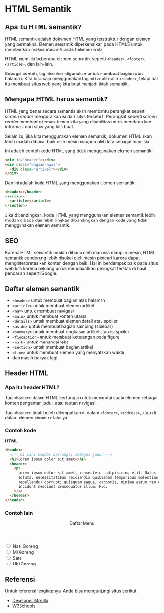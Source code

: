 # HTML Semantik

## Apa itu HTML semantik?

HTML semantik adalah dokumen HTML yang terstruktur dengan elemen yang bermakna. Elemen semantik diperkenalkan pada HTML5 untuk memberikan makna atau arti pada halaman web.

HTML memiliki beberapa elemen semantik seperti `<header>`, `<footer>`, `<article>`, dan lain-lain.

Sebagai contoh, tag `<header>` digunakan untuk membuat bagian atas halaman. Kita bisa saja menggunakan tag `<div>` alih-alih `<header>`, tetapi hal itu membuat situs web yang kita buat menjadi tidak semantik.

## Mengapa HTML harus semantik?

HTML yang benar secara semantis akan membantu perangkat seperti _screen reader_ menguraikan isi dari situs tersebut. Perangkat seperti _screen reader_ membantu teman-teman kita yang disabilitas untuk mendapatkan informasi dari situs yang kita buat.

Selain itu, jika kita menggunakan elemen semantik, dokumen HTML akan lebih mudah dibaca, baik oleh mesin maupun oleh kita sebagai manusia.

Ini adalah contoh kode HTML yang tidak menggunakan elemen semantik:

```html
<div id="header"></div>
<div class="bagian-awal">
  <div class="artikel"></div>
</div>
```

Dan ini adalah kode HTML yang menggunakan elemen semantik:

```html
<header></header>
<section>
  <article></article>
</section>
```

Jika dibandingkan, kode HTML yang menggunakan elemen semantik lebih mudah dibaca dan lebih ringkas dibandingkan dengan kode yang tidak menggunakan elemen semantik.

## SEO

Karena HTML semantik mudah dibaca oleh manusia maupun mesin, HTML semantik cenderung lebih disukai oleh mesin pencari karena dapat menginterpretasikan konten dengan baik. Hal ini berdampak baik pada situs web kita karena peluang untuk mendapatkan peringkat teratas di hasil pencarian seperti Google.

## Daftar elemen semantik

- `<header>` untuk membuat bagian atas halaman
- `<article>` untuk membuat elemen artikel
- `<nav>` untuk membuat navigasi
- `<main>` untuk membuat konten utama
- `<details>` untuk membuat elemen detail atau spoiler
- `<aside>` untuk membuat bagian samping (sidebar)
- `<summary>` untuk membuat ringkasan artikel atau isi spoiler
- `<figcaption>` untuk membuat keterangan pada figure
- `<mark>` untuk menandai teks
- `<section>` untuk membuat bagian artikel
- `<time>` untuk membuat elemen yang menyatakan waktu
- dan masih banyak lagi.

## Header HTML

### Apa itu header HTML?

Tag `<header>` dalam HTML berfungsi untuk menandai suatu elemen sebagai konten pengantar, judul, atau tautan navigasi.

Tag `<header>` tidak boleh ditempatkan di dalam `<footer>`, `<address>`, atau di dalam elemen `<header>` lainnya.

### Contoh kode

**HTML**

```html
<header>
  <!-- di sini header berfungsi sebagai judul -->
  <h1>Lorem ipsum dolor sit amet</h1>
  <header>
    <p>
      Lorem ipsum dolor sit amet, consectetur adipisicing elit. Natus fugit
      soluta, necessitatibus reiciendis quibusdam temporibus molestias
      repellendus corrupti quisquam eaque, corporis, minima earum rem distinctio
      incidunt nesciunt consequatur illum. Hic.
    </p>
  </header>
</header>
```

### Contoh lain

<header>
  Daftar Menu
</header>
<input type="radio" id="menu1">
<label for="menu1">Nasi Goreng</label>
<br>
<input type="radio" id="menu2">
<label for="menu2">Mi Goreng</label>
<br>
<input type="radio" id="menu3">
<label for="menu3">Sate</label>
<br>
<input type="radio" id="menu4">
<label for="menu4">Ubi Goreng</label>

## Referensi

Untuk referensi lengkapnya, Anda bisa mengunjungi situs berikut.

- [Developer Mozilla](https://developer.mozilla.org/en-US/docs/Glossary/Semantics#semantics_in_html)
- [W3Schools](https://www.w3schools.com/html/html5_semantic_elements.asp)

